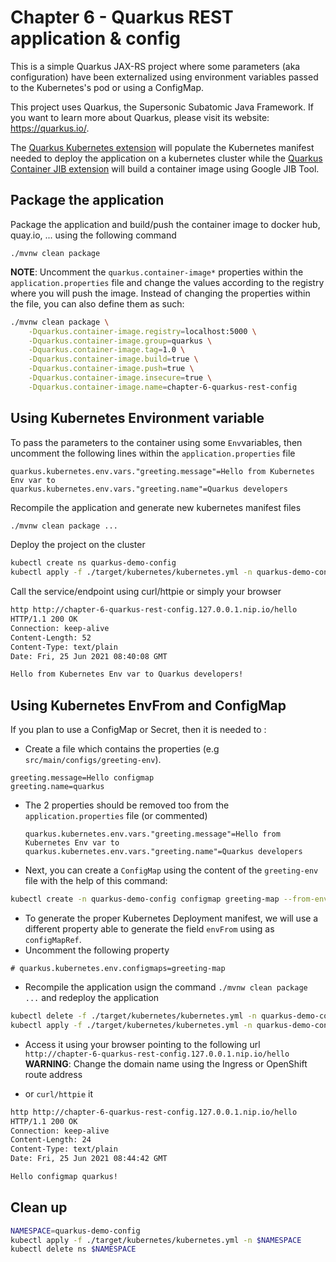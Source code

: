 # Chapter 6 - Quarkus REST application & config
This is a simple Quarkus JAX-RS project where some parameters (aka configuration) have been externalized
using environment variables passed to the Kubernetes's pod or using a ConfigMap.

This project uses Quarkus, the Supersonic Subatomic Java Framework. If you want to learn more about Quarkus, please visit its website: https://quarkus.io/.

The [Quarkus Kubernetes extension](https://quarkus.io/guides/deploying-to-kubernetes) will populate the Kubernetes manifest needed to deploy the application 
on a kubernetes cluster while the [Quarkus Container JIB extension](https://quarkus.io/guides/container-image) will build a container image using Google JIB Tool.

## Package the application

Package the application and build/push the container image to docker hub, quay.io, ... using the following command
```shell script
./mvnw clean package
```
**NOTE**: Uncomment the `quarkus.container-image*` properties within the `application.properties` file and change the values according to the registry where you will push the image.
Instead of changing the properties within the file, you can also define them as such:

```bash
./mvnw clean package \
    -Dquarkus.container-image.registry=localhost:5000 \
    -Dquarkus.container-image.group=quarkus \
    -Dquarkus.container-image.tag=1.0 \
    -Dquarkus.container-image.build=true \
    -Dquarkus.container-image.push=true \
    -Dquarkus.container-image.insecure=true \
    -Dquarkus.container-image.name=chapter-6-quarkus-rest-config
```
## Using Kubernetes Environment variable

To pass the parameters to the container using some `Env`variables, then uncomment the following lines within the `application.properties` file
```text
quarkus.kubernetes.env.vars."greeting.message"=Hello from Kubernetes Env var to
quarkus.kubernetes.env.vars."greeting.name"=Quarkus developers
```
Recompile the application and generate new kubernetes manifest files
```bash
./mvnw clean package ...
```
Deploy the project on the cluster
```bash
kubectl create ns quarkus-demo-config
kubectl apply -f ./target/kubernetes/kubernetes.yml -n quarkus-demo-config
```
Call the service/endpoint using curl/httpie or simply your browser
```bash
http http://chapter-6-quarkus-rest-config.127.0.0.1.nip.io/hello           
HTTP/1.1 200 OK
Connection: keep-alive
Content-Length: 52
Content-Type: text/plain
Date: Fri, 25 Jun 2021 08:40:08 GMT

Hello from Kubernetes Env var to Quarkus developers!
```

## Using Kubernetes EnvFrom and ConfigMap

If you plan to use a ConfigMap or Secret, then it is needed to :

- Create a file which contains the properties (e.g `src/main/configs/greeting-env`).
```
greeting.message=Hello configmap
greeting.name=quarkus
```
- The 2 properties should be removed too from the `application.properties` file (or commented)
  ```text
  quarkus.kubernetes.env.vars."greeting.message"=Hello from Kubernetes Env var to
  quarkus.kubernetes.env.vars."greeting.name"=Quarkus developers
  ```
- Next, you can create a `ConfigMap` using the content of the `greeting-env` file with the help of this command: 
```bash
kubectl create -n quarkus-demo-config configmap greeting-map --from-env-file=src/main/configs/greeting-env
```
- To generate the proper Kubernetes Deployment manifest, we will use a different property able to generate the field `envFrom` using as `configMapRef`.
- Uncomment the following property
```
# quarkus.kubernetes.env.configmaps=greeting-map
```
- Recompile the application usign the command `./mvnw clean package ...` and redeploy the application
```bash
kubectl delete -f ./target/kubernetes/kubernetes.yml -n quarkus-demo-config
kubectl apply -f ./target/kubernetes/kubernetes.yml -n quarkus-demo-config
```
- Access it using your browser pointing to the following url `http://chapter-6-quarkus-rest-config.127.0.0.1.nip.io/hello`
**WARNING**: Change the domain name using the Ingress or OpenShift route address

- or `curl/httpie` it
```bash
http http://chapter-6-quarkus-rest-config.127.0.0.1.nip.io/hello
HTTP/1.1 200 OK
Connection: keep-alive
Content-Length: 24
Content-Type: text/plain
Date: Fri, 25 Jun 2021 08:44:42 GMT

Hello configmap quarkus!
```

## Clean up
```bash
NAMESPACE=quarkus-demo-config
kubectl apply -f ./target/kubernetes/kubernetes.yml -n $NAMESPACE
kubectl delete ns $NAMESPACE
```